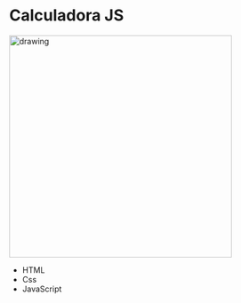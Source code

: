 # Calculadora JS

<img src="https://i.ibb.co/QJBNx5v/Screen-Shot-2021-01-31-at-22-41-36.png" alt="drawing" width="400"/>


- HTML
- Css
- JavaScript
